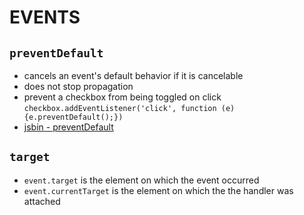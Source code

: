 # EVENTS

## `preventDefault`
* cancels an event's default behavior if it is cancelable
* does not stop propagation
* prevent a checkbox from being toggled on click
   `checkbox.addEventListener('click', function (e) {e.preventDefault();})`
* [jsbin - preventDefault](http://jsbin.com/zegipo/edit?html,js,console,output)

## `target`
* `event.target` is the element on which the event occurred
* `event.currentTarget` is the element on which the the handler was attached

